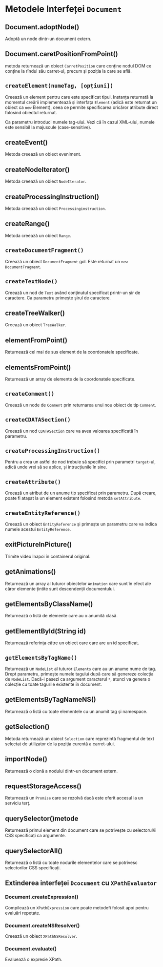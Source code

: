# Metodele Interfeței `Document`

## Document.adoptNode()

Adoptă un node dintr-un document extern.

## Document.caretPositionFromPoint()

metoda returnează un obiect `CarretPosition` care conține nodul DOM ce conține la rîndul său carret-ul, precum și poziția la care se află.

## `createElement(numeTag, [opțiuni])`

Creează un element pentru care este specificat tipul. Instanța returnată la momentul creării implementează și interfața `Element` (adică este returnat un obiect ca `new` Element), ceea ce permite specificarea oricăror atribute direct folosind obiectul returnat.

Ca parametru introduci numele tag-ului. Vezi că în cazul XML-ului, numele este sensibil la majuscule (case-sensitive).

## createEvent()

Metoda creează un obiect eveniment.

## createNodeIterator()

Metoda creează un obiect `NodeIterator`.

## createProcessingInstruction()

Metoda creează un obiect `Processinginstruction`.

## createRange()

Metoda creează un obiect `Range`.

## `createDocumentFragment()`

Creează un obiect `DocumentFragment` gol. Este returnat un `new DocumentFragment`.

## `createTextNode()`

Creează un nod de `Text` având conținutul specificat printr-un șir de caractere.
Ca parametru primește șirul de caractere.

## createTreeWalker()

Creează un obiect `TreeWalker`.

## elementFromPoint()

Returnează cel mai de sus element de la coordonatele specificate.

## elementsFromPoint()

Returnează un array de elemente de la coordonatele specificate.

## `createComment()`

Creează un node de `Comment` prin returnarea unui nou obiect de tip `Comment`.

## `createCDATASection()`

Creează un nod `CDATASection` care va avea valoarea specificată în parametru.

## `createProcessingInstruction()`

Pentru a crea un astfel de nod trebuie să specifici prin parametri `target`-ul, adică unde vrei să se aplice, și intrucțiunile în sine.

## `createAttribute()`

Creează un atribut de un anume tip specificat prin parametru. După creare, poate fi atașat la un element existent folosind metoda `setAttribute`.

## `createEntityReference()`

Creează un obiect `EntityReference` și primește un parametru care va indica numele acestui `EntityReference`.

## exitPictureInPicture()

Trimite video înapoi în containerul original.

## getAnimations()

Returnează un array al tuturor obiectelor `Animation` care sunt în efect ale căror elemente țintite sunt descendenții documentului.

## getElementsByClassName()

Returnează o listă de elemente care au o anumită clasă.

## getElementById(String id)

Returnează referința către un obiect care care are un id specificat.

## `getElementsByTagName()`

Returnează un `NodeList` al tuturor `Elements` care au un anume nume de tag. Drept parametru, primește numele tagului după care să genereze colecția de `NodeList`. Dacă-i pasezi ca argument caracterul `*`, atunci va genera o colecție cu toate tagurile existente în document.

## getElementsByTagNameNS()

Returnează o listă cu toate elementele cu un anumit tag și namespace.

## getSelection()

Metoda returnează un obiect `Selection` care reprezintă fragmentul de text selectat de utilizator de la poziția curentă a carret-ului.

## importNode()

Returnează o clonă a nodului dintr-un document extern.

## requestStorageAccess()

Returnează un `Promise` care se rezolvă dacă este oferit accesul la un serviciu terț.

## querySelector()metode

Returnează primul element din document care se potrivește cu selectorul/ii CSS specificați ca argumente.

## querySelectorAll()

Returnează o listă cu toate nodurile elementelor care se potrivesc selectorilor CSS specificați.

## Extinderea interfeței `Dcocument` cu `XPathEvaluator`

### Document.createExpression()

Compilează un `XPathExpression` care poate metodefi folosit apoi pentru evaluări repetate.

### Document.createNSResolver()

Creează un obiect `XPathNSResolver`.

### Document.evaluate()

Evaluează o expresie XPath.
